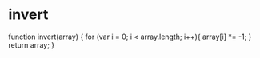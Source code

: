 # invert

function invert(array) {
  for (var i = 0; i < array.length; i++){
    array[i] *= -1;
  }
   return array;
}
